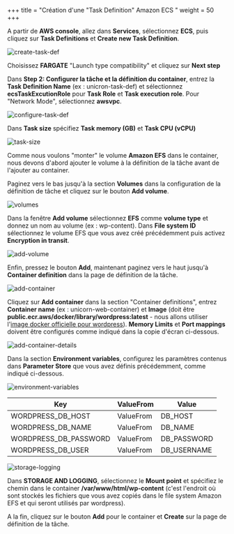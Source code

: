 +++
title = "Création d'une \"Task Definition\" Amazon ECS "
weight = 50
+++

A partir de **AWS console**, allez dans **Services**, sélectionnez **ECS**, puis cliquez sur **Task Definitions** et **Create new Task Definition**.

![create-task-def](/ecs/create-task-def.png)

Choisissez **FARGATE** "Launch type compatibility" et cliquez sur **Next step**

Dans **Step 2: Configurer la tâche et la définition du container**, entrez la **Task Definition Name** (ex : unicron-task-def) et sélectionnez **ecsTaskExcutionRole** pour **Task Role** et **Task execution role**. Pour "Network Mode", sélectionnez **awsvpc**.


![configure-task-def](/ecs/configure-task-def.png)

Dans **Task size** spécifiez **Task memory (GB)** et **Task CPU (vCPU)**

![task-size](/ecs/task-size.png)

Comme nous voulons "monter" le volume **Amazon EFS** dans le container, nous devons d'abord ajouter le volume à la définition de la tâche avant de l'ajouter au container.

Paginez vers le bas jusqu'à la section **Volumes** dans la configuration de la définition de tâche et cliquez sur le bouton **Add volume**.

![volumes](/ecs/volumes.png)

Dans la fenêtre **Add volume** sélectionnez **EFS** comme **volume type** et donnez un nom au volume (ex : wp-content). Dans **File system ID** sélectionnez le volume EFS que vous avez créé précédemment puis activez **Encryption in transit**.

![add-volume](/ecs/add-volume.png)

Enfin, pressez le bouton **Add**, maintenant paginez vers le haut jusqu'à **Container definition** dans la page de définition de la tâche.



![add-container](/ecs/add-container.png)

Cliquez sur **Add container** dans la section "Container definitions", entrez **Container name** (ex : unicorn-web-container) et **Image** (doit être **public.ecr.aws/docker/library/wordpress:latest** - nous allons utiliser l'<a href="https://hub.docker.com/_/wordpress" target="_blank" rel="noopener noreferrer">image docker officielle pour wordpress</a>). **Memory Limits** et **Port mappings** doivent être configurés comme indiqué dans la copie d'écran ci-dessous.

![add-container-details](/ecs/add-container-details.png)

Dans la section **Environment variables**, configurez les paramètres contenus dans **Parameter Store** que vous avez définis précédemment, comme indiqué ci-dessous. 

![environment-variables](/ecs/environment-variables.png)


| Key              | ValueFrom             | Value                          |
| ---------------------- | ---------------- |--------------------------------|
| WORDPRESS_DB_HOST| ValueFrom           | DB_HOST                  |
| WORDPRESS_DB_NAME| ValueFrom           | DB_NAME    |
| WORDPRESS_DB_PASSWORD| ValueFrom           | DB_PASSWORD          |
| WORDPRESS_DB_USER| ValueFrom     | DB_USERNAME          |


![storage-logging](/ecs/storage-logging.png)

Dans **STORAGE AND LOGGING**, sélectionnez le **Mount point** et spécifiez le chemin dans le container **/var/www/html/wp-content** (c'est l'endroit où sont stockés les fichiers que vous avez copiés dans le file system Amazon EFS et qui seront utilisés par wordpress).

A la fin, cliquez sur le bouton **Add** pour le container et **Create** sur la page de définition de la tâche.
